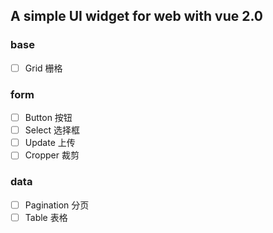 ## A simple UI widget for web with vue 2.0

### base
- [ ] Grid 栅格

### form
- [ ] Button 按钮
- [ ] Select 选择框
- [ ] Update 上传
- [ ] Cropper 裁剪

### data
- [ ] Pagination 分页
- [ ] Table 表格